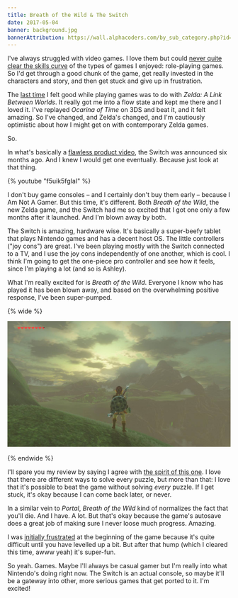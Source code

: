```yaml
---
title: Breath of the Wild & The Switch
date: 2017-05-04
banner: background.jpg
bannerAttribution: https://wall.alphacoders.com/by_sub_category.php?id=242233
---
```


I've always struggled with video games. I love them but could [never quite clear the skills curve](/blog/the-joys-and-sorrows-of-being-an-almost-gamer/) of the types of games I enjoyed: role-playing games. So I'd get through a good chunk of the game, get really invested in the characters and story, and then get stuck and give up in frustration.

The [last time](/blog/the-redemption-of-the-almost-gamer/) I felt good while playing games was to do with _Zelda: A Link Between Worlds_. It really got me into a flow state and kept me there and I loved it. I've replayed _Ocarina of Time_ on 3DS and beat it, and it felt amazing. So I've changed, and Zelda's changed, and I'm cautiously optimistic about how I might get on with contemporary Zelda games.

So.

In what's basically a [flawless product video](https://www.youtube.com/watch?v=f5uik5fgIaI), the Switch was announced six months ago. And I knew I would get one eventually. Because just look at that thing.

{% youtube "f5uik5fgIaI" %}

I don't buy game consoles – and I certainly don't buy them early – because I Am Not A Gamer. But this time, it's different. Both _Breath of the Wild_, the new Zelda game, and the Switch had me so excited that I got one only a few months after it launched. And I'm blown away by both.

The Switch is amazing, hardware wise. It's basically a super-beefy tablet that plays Nintendo games and has a decent host OS. The little controllers ("joy cons") are great. I've been playing mostly with the Switch connected to a TV, and I use the joy cons independently of one another, which is cool. I think I'm going to get the one-piece pro controller and see how it feels, since I'm playing a lot (and so is Ashley).

What I'm really excited for is _Breath of the Wild_. Everyone I know who has played it has been blown away, and based on the overwhelming positive response, I've been super-pumped.

{% wide %}

![More like Breath the Fresh Air amirite](botw.jpg)

{% endwide %}

I'll spare you my review by saying I agree with [the spirit of this one](http://kotaku.com/the-legend-of-zelda-breath-of-the-wild-the-kotaku-rev-1792885174). I love that there are different ways to solve every puzzle, but more than that: I love that it's possible to beat the game without solving _every_ puzzle. If I get stuck, it's okay because I can come back later, or never.

In a similar vein to _Portal_, _Breath of the Wild_ kind of normalizes the fact that you'll die. And I have. A lot. But that's okay because the game's autosave does a great job of making sure I never loose much progress. Amazing.

I was [initially frustrated](https://twitter.com/ashfurrow/status/859467299320999937) at the beginning of the game because it's quite difficult until you have levelled up a bit. But after that hump (which I cleared this time, awww yeah) it's super-fun.

So yeah. Games. Maybe I'll always be casual gamer but I'm really into what Nintendo's doing right now. The Switch is an actual console, so maybe it'll be a gateway into other, more serious games that get ported to it. I'm excited!

